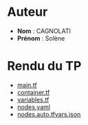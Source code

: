 # Auteur

- **Nom** : CAGNOLATI
- **Prénom** : Solène

# Rendu du TP

- [main.tf](main.tf)
- [container.tf](container.tf)
- [variables.tf](variables.tf) 
- [nodes.yaml](nodes.yaml)
- [nodes.auto.tfvars.json](nodes.auto.tfvars.json)
